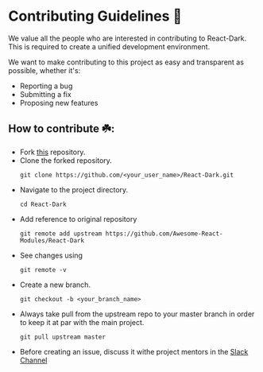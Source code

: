 # Contributing Guidelines 🚀

We value all the people who are interested in contributing to React-Dark. This is required to create a unified development environment.

We want to make contributing to this project as easy and transparent as possible, whether it's:
* Reporting a bug
* Submitting a fix
* Proposing new features

## How to contribute ☘️:
*  Fork [this](https://github.com/Awesome-React-Modules/React-Dark) repository.
*  Clone the forked repository.
    ```
    git clone https://github.com/<your_user_name>/React-Dark.git
    ```
* Navigate to the project directory.
    ```
    cd React-Dark
    ```
* Add reference to original repository
    ```
    git remote add upstream https://github.com/Awesome-React-Modules/React-Dark
    ```
* See changes using
    ```
    git remote -v
    ```
* Create a new branch.
    ```
    git checkout -b <your_branch_name>
    ```
* Always take pull from the upstream repo to your      master branch in order to keep it at par with the main project. 
    ```
    git pull upstream master
    ```
*  Before creating an issue, discuss it withe project mentors in the [Slack Channel](https://gssoc20.slack.com)
